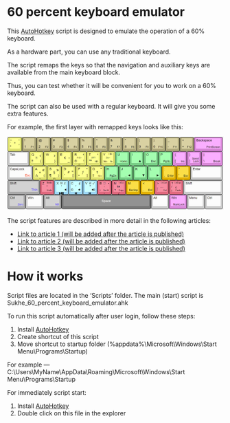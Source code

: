# 60 percent keyboard emulator

This [AutoHotkey](https://autohotkey.com/) script is designed to emulate the operation of a 60% keyboard. 

As a hardware part, you can use any traditional keyboard.

The script remaps the keys so that the navigation and auxiliary keys are available from the main keyboard block.

Thus, you can test whether it will be convenient for you to work on a 60% keyboard.

The script can also be used with a regular keyboard. It will give you some extra features.

For example, the first layer with remapped keys looks like this:

![First layer](./Images/Final/Space.png)

The script features are described in more detail in the following articles:
- [Link to article 1 (will be added after the article is published)](https://127.0.0.1)
- [Link to article 2 (will be added after the article is published)](https://127.0.0.1)
- [Link to article 3 (will be added after the article is published)](https://127.0.0.1)

# How it works

Script files are located in the ‘Scripts’ folder. The main (start) script is Sukhe_60_percent_keyboard_emulator.ahk

To run this script automatically after user login, follow these steps:
1. Install [AutoHotkey](https://autohotkey.com/)
2. Create shortcut of this script
3. Move shortcut to startup folder (%appdata%\Microsoft\Windows\Start Menu\Programs\Startup)

For example — C:\Users\MyName\AppData\Roaming\Microsoft\Windows\Start Menu\Programs\Startup

For immediately script start:
1. Install [AutoHotkey](https://autohotkey.com/)
2. Double click on this file in the explorer